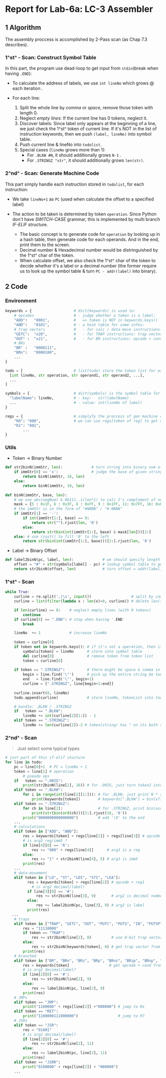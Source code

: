 # Report for Lab-6a: LC-3 Assembler

## 1 Algorithm

The assembly proccess is accomplished by 2-Pass scan (as Chap 7.3 describes).

### 1^st^ - Scan: Construct Symbol Table

In this part, the program use dead-loop to get input from `stdin`(break when having `.END`):

- To calculate the address of labels, we use `int lineNo` which grows @ each iteration .

- For each line: 
  1. Split the whole line by *comma* or *space*, remove those token with length 0.
  2. Neglect *empty lines*: If the current line has 0 tokens, neglect it.
  3. Discover labels:
     Since label only appears at the beginning of a line, we just check the 1^st^ token of current line.
     If it's NOT in the list of instruction keywords, then we push `(label, lineNo)` into symbol table.
  4. Push current line & lineNo into `todolist`.
  5. Special cases (`lineNo` grows more than 1):
     - For `.BLKW #N`, it should additionally grows `N-1` .
     - For `.STRINGZ "str"`, it should additionally grows `len(str)`.

### 2^nd^ - Scan: Generate Machine Code

This part simply handle each instruction stored in `todolist`, for each instruction:

- We take `lineNo+1` as `PC` (used when calculate the offset to a specified label)

- The action to be taken is determined by token `operation`. Since Python don't have *SWITCH-CASE* grammar, this is implemented by multi branch *IF-ELIF* structure.
  - The basic concept is to generate code for `operation` by looking up in a hash table, then generate code for each operands. And in the end, print them to the screen.
  - Decimal number & Hexadecimal number would be distringuished by the 1^st^ char of the token.
  - When calculate offset, we also check the 1^st^ char of the token to decide whether it's a label or a decimal number (the former require us to look up the symbol table & turn `PC - addr(label)` into binary).

<div style="page-break-after:always"></div>

## 2 Code

### Environment

```python
keywords = {                   # dict(keywords) is used to:
    # opcodes                  # - judge whether a token is a label: 
    "ADD":   "0001",           #   => token is NOT in keywords.keys()
    "AND":   "0101",           # - a hash table for some infos:
    # trap vectors             #   - for calc / data-move instructions: opcode
    "GETC":  "x20",            #   - for TRAP instructions: trap vector(hex)
    "OUT" :  "x21",            #   - for BR instructions: opcode + condition
    # BRs
    "BR" :   "0000111",
    "BRn":   "0000100",
  	...
}

todo = [                       # list(todo) store the token list for each instruction
  [int lineNo, str operation, str operand1, str operand2, ...],
  ...
]

symbols = {                    # dict(symbols) is the symbol table for the program
  "labelName": lineNo,         # - key:   str(labelName)
  ...                          # - value: int(lineNo of label)
}

regs = {                       # simplyfy the proccess of gen machine code of regs
    "R0": "000",               # we can use regs[token of reg] to get machine code
    "R1": "001",
		...
}
```

### Utils

- Token $\rightarrow$ Binary Number

```python
def str2binN(immStr, len):             # turn string into binary num of given length
    if immStr[0] == 'x':               # judge the base of given string by 1st char
        return binN(immStr, 16, len)
    else:
        return binN(immStr, 10, len)
      
def binN(immStr, base, len):
    # we use abs(negNum) & 0b111..1(len*1) to calc 2's complement of negative number
    mask = {5 : 0x1F, 6 : 0x3F, 8 : 0xFF, 9 : 0x1FF, 11: 0x7FF, 16: 0xFFFF}
    # the immStr is in the form of "#NNNN" / "#-NNNN"
    if immStr[1] == '-':
        if int(immStr[1:], base) == 0:
            return str("").rjust(len, '0')
        else:
            return str(bin(int(immStr[1:], base) & mask[len]))[2:]
    else: # use rjust() to fill '0' to the left
        return str(bin(int(immStr[1:], base)))[2:].rjust(len, '0')
```

- Label $\rightarrow$  Binary Offset

```python
def label2binN(pc, label, len):             # we should specify length for off9/off11
    offset = "#" + str(symbols[label] - pc) # lookup symbol table to get addr(label)
    return str2binN(offset, len)            # turn offset = addr(label) - PC to bin form
```

### 1^st^ - Scan

```python
while True:
    curline = re.split(',|\s', input())                  # split by comma & space
    curline = list(filter(lambda x : len(x)>0, curline)) # delete len(token) == 0

    if len(curline) == 0:    # neglect empty lines (with 0 tokens)
        continue
    if curline[0] == ".END": # stop when having '.END'
        break

    lineNo  += 1             # increase lineNo
    
    token = curline[0]
    if token not in keywords.keys(): # if it's not a operation, then it's a label
        symbols[token] = lineNo      # store into symbol table
        del curline[0]               # remove token from token list
        token = curline[0]
        
    if token == ".STRINGZ":          # there might be space & comma in the string
        begin = line.find('\"')      # pick up the entire string be tween ""
        end   = line.find('\"', begin+1)
        curline = [".STRINGZ", line[begin+1:end]]
    
    curline.insert(0, lineNo)
    todo.append(curline)             # store lineNo, tokenList into todoList

    # handle: .BLKW / .STRINGZ
    if   token == ".BLKW":
        lineNo += int(curline[2][1:]) - 1
    elif token == ".STRINGZ":
        lineNo += len(curline[2])-2 # token(string) has " on its both sides
```

<div style="page-break-after:always"></div>

### 2^nd^ -  Scan

>  Just select some typical types

```python
# just part of this if-elif stucture
for line in todo:
    pc = line[0]+1  # PC = lineNo + 1
    token = line[1] # operation
		# pseudo ops
    if   token == ".ORIG":
        print(str2binN(line[2], 16)) # for .ORIG, just turn token2 into 16-bit binary
    elif token == ".BLKW":
        for i in range(int(line[2][1:])): # for .BLKW, just print N * x7777
            print(keywords[token])        # keywords[".BLKW"] = bin(x7777)
    elif token == ".STRINGZ":
        for ch in line[2]:                # for .STRINGZ, print bin(asc(str[idx]))
            print(str(bin(ord(ch)))[2:].rjust(16, '0'))
        print("0000000000000000")         # add '\0' to the end
    ...
    # calculations
    elif token in ["ADD", "AND"]:
        res = keywords[token] + regs[line[2]] + regs[line[3]] # opcode + dst + reg1
        # is arg3 reg/imm5 ?
        if line[4][0] == 'R':
            res += "000" + regs[line[4]]      # arg3 is a reg
        else:
            res += "1" + str2binN(line[4], 5) # arg3 is imm5
        print(res)
    ...
   	# data-movement
    elif token in ["LD", "ST", "LDI", "STI", "LEA"]:
          res = keywords[token] + regs[line[2]] # opcode + reg1
        	# is arg2 decimal/label?
          if line[3][0] == '#':
              res += str2binN(line[3], 9)       # arg2 is decimal number
          else:
              res += label2binN(pc, line[3], 9) # arg2 is label
          print(res)
   ...
    # traps
    elif token in ["TRAP", "GETC", "OUT", "PUTC", "PUTS", "IN", "PUTSP", "HALT"]:
        res = "11110000"
        if token == "TRAP":
            res += str2binN(line[2], 8)         # use 8-bit trap vector
        else:
            res += str2binN(keywords[token], 8) # get trap vector from dict(keywords)
        print(res)
    # branched
    elif token in ["BR", "BRn", "BRz", "BRp", "BRnz", "BRzp", "BRnp", "BRnzp"]:
      	res = keywords[token]                  # get opcode + cond from dict(keywords)
        # is arg2 decimal/label?
        if line[2][0] == '#':
            res += str2binN(line[2], 9)
        else:
            res += label2binN(pc, line[2], 9)
        print(res)
    # JMPs
    elif token == "JMP":
        print("1100000" + regs[line[2]] +"000000") # jump to Rx
    elif token == "RET":
        print("1100000111000000")                  # jump to R7
    # JSRs
    elif token == "JSR":
        res = "01001"
        # is arg2 decimal/label?
        if line[2][0] == '#':
            res += str2binN(line[2], 11)
        else:
            res += label2binN(pc, line[2], 11)
        print(res)
    elif token == "JSRR":
        print("0100000" + regs[line[2]] + "000000")
    ...
```

